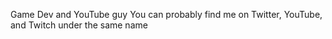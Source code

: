 Game Dev and YouTube guy
You can probably find me on Twitter, YouTube, and Twitch under the same name
